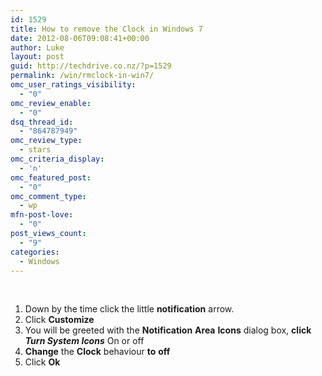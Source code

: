 ```yaml
---
id: 1529
title: How to remove the Clock in Windows 7
date: 2012-08-06T09:08:41+00:00
author: Luke
layout: post
guid: http://techdrive.co.nz/?p=1529
permalink: /win/rmclock-in-win7/
omc_user_ratings_visibility:
  - "0"
omc_review_enable:
  - "0"
dsq_thread_id:
  - "864787949"
omc_review_type:
  - stars
omc_criteria_display:
  - 'n'
omc_featured_post:
  - "0"
omc_comment_type:
  - wp
mfn-post-love:
  - "0"
post_views_count:
  - "9"
categories:
  - Windows
---
```

&nbsp;

<ol start="1">
  <li>
    Down by the time click the little <strong>notification</strong> arrow.
  </li>
  <li>
    Click <strong>Customize</strong>
  </li>
  <li>
    You will be greeted with the <strong>Notification</strong> <strong>Area</strong> <strong>Icons</strong> dialog box, <strong>click</strong> <strong><em>Turn System Icons</em></strong> On or off
  </li>
  <li>
    <strong>Change</strong> the <strong>Clock</strong> behaviour <strong>to</strong> <strong>off</strong>
  </li>
  <li>
    Click <strong>Ok</strong>
  </li>
</ol>